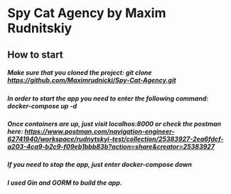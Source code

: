 # Spy Cat Agency by Maxim Rudnitskiy

## How to start

##### Make sure that you cloned the project: git clone https://github.com/Maximrudnicki/Spy-Cat-Agency.git

##### In order to start the app you need to enter the following command: docker-compose up -d

##### Once containers are up, just visit localhos:8000 or check the postman here: https://www.postman.com/navigation-engineer-62741940/workspace/rudnytskyi-test/collection/25383927-2ea6fdcf-a203-4ca9-b2c9-f09eb1bbb83b?action=share&creator=25383927

##### If you need to stop the app, just enter docker-compose down

##### I used Gin and GORM to build the app.